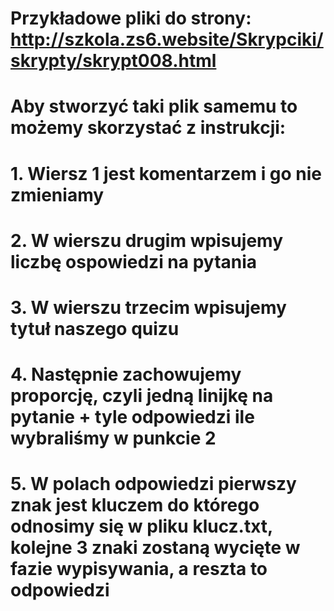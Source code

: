 # Przykładowe pliki do strony: http://szkola.zs6.website/Skrypciki/skrypty/skrypt008.html

# Aby stworzyć taki plik samemu to możemy skorzystać z instrukcji:
# 1. Wiersz 1 jest komentarzem i go nie zmieniamy
# 2. W wierszu drugim wpisujemy liczbę ospowiedzi na pytania
# 3. W wierszu trzecim wpisujemy tytuł naszego quizu
# 4. Następnie zachowujemy proporcję, czyli jedną linijkę na pytanie + tyle odpowiedzi ile wybraliśmy w punkcie 2
# 5. W polach odpowiedzi pierwszy znak jest kluczem do którego odnosimy się w pliku klucz.txt, kolejne 3 znaki zostaną wycięte w fazie wypisywania, a reszta to odpowiedzi

